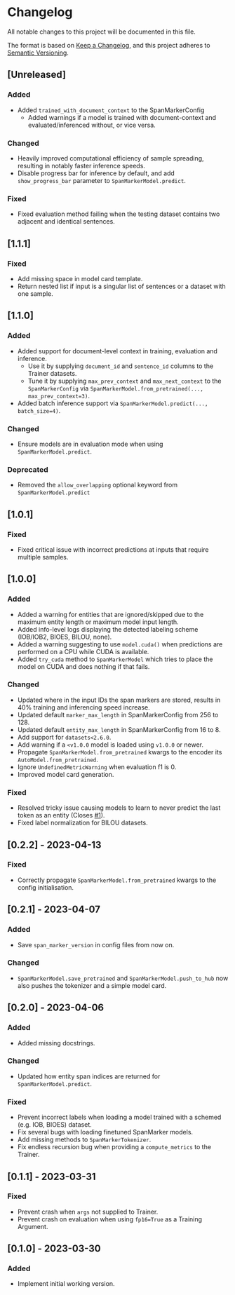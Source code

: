 # Changelog

All notable changes to this project will be documented in this file.

The format is based on [Keep a Changelog](https://keepachangelog.com/en/1.0.0/),
and this project adheres to [Semantic Versioning](https://semver.org/spec/v2.0.0.html).

<!--
Types of changes
* "Added" for new features.
* "Changed" for changes in existing functionality.
* "Deprecated" for soon-to-be removed features.
* "Removed" for now removed features.
* "Fixed" for any bug fixes.
* "Security" in case of vulnerabilities.
-->

## [Unreleased]

### Added

- Added `trained_with_document_context` to the SpanMarkerConfig
  - Added warnings if a model is trained with document-context and evaluated/inferenced without, or vice versa.

### Changed

- Heavily improved computational efficiency of sample spreading, resulting in notably faster inference speeds.
- Disable progress bar for inference by default, and add `show_progress_bar` parameter to `SpanMarkerModel.predict`.

### Fixed

- Fixed evaluation method failing when the testing dataset contains two adjacent and identical sentences.

## [1.1.1]

### Fixed

- Add missing space in model card template.
- Return nested list if input is a singular list of sentences or a dataset with one sample.

## [1.1.0]

### Added

- Added support for document-level context in training, evaluation and inference.
  - Use it by supplying `document_id` and `sentence_id` columns to the Trainer datasets.
  - Tune it by supplying `max_prev_context` and `max_next_context` to the `SpanMarkerConfig` via `SpanMarkerModel.from_pretrained(..., max_prev_context=3)`.
- Added batch inference support via `SpanMarkerModel.predict(..., batch_size=4)`.

### Changed

- Ensure models are in evaluation mode when using `SpanMarkerModel.predict`.

### Deprecated

- Removed the `allow_overlapping` optional keyword from `SpanMarkerModel.predict`

## [1.0.1]

### Fixed

- Fixed critical issue with incorrect predictions at inputs that require multiple samples.

## [1.0.0]

### Added

- Added a warning for entities that are ignored/skipped due to the maximum entity length or maximum model input length.
- Added info-level logs displaying the detected labeling scheme (IOB/IOB2, BIOES, BILOU, none).
- Added a warning suggesting to use `model.cuda()` when predictions are performed on a CPU while CUDA is available.
- Added `try_cuda` method to `SpanMarkerModel` which tries to place the model on CUDA and does nothing if that fails.

### Changed

- Updated where in the input IDs the span markers are stored, results in 40% training and inferencing speed increase.
- Updated default `marker_max_length` in SpanMarkerConfig from 256 to 128.
- Updated default `entity_max_length` in SpanMarkerConfig from 16 to 8.
- Add support for `datasets<2.6.0`.
- Add warning if a `<v1.0.0` model is loaded using `v1.0.0` or newer.
- Propagate `SpanMarkerModel.from_pretrained` kwargs to the encoder its `AutoModel.from_pretrained`.
- Ignore `UndefinedMetricWarning` when evaluation f1 is 0.
- Improved model card generation.

### Fixed

- Resolved tricky issue causing models to learn to never predict the last token as an entity (Closes [#1](https://github.com/tomaarsen/SpanMarkerNER/pull/1)).
- Fixed label normalization for BILOU datasets.

## [0.2.2] - 2023-04-13

### Fixed

- Correctly propagate `SpanMarkerModel.from_pretrained` kwargs to the config initialisation.

## [0.2.1] - 2023-04-07

### Added

- Save `span_marker_version` in config files from now on.

### Changed

- `SpanMarkerModel.save_pretrained` and `SpanMarkerModel.push_to_hub` now also pushes the tokenizer and a simple model card.

## [0.2.0] - 2023-04-06

### Added

- Added missing docstrings.

### Changed

- Updated how entity span indices are returned for `SpanMarkerModel.predict`.

### Fixed

- Prevent incorrect labels when loading a model trained with a schemed (e.g. IOB, BIOES) dataset.
- Fix several bugs with loading finetuned SpanMarker models.
- Add missing methods to `SpanMarkerTokenizer`.
- Fix endless recursion bug when providing a `compute_metrics` to the Trainer.

## [0.1.1] - 2023-03-31

### Fixed

- Prevent crash when `args` not supplied to Trainer.
- Prevent crash on evaluation when using `fp16=True` as a Training Argument.

## [0.1.0] - 2023-03-30

### Added

- Implement initial working version.